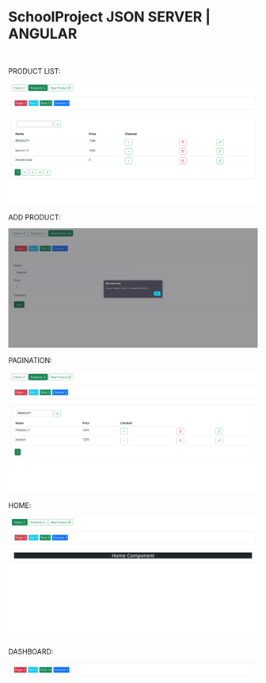 # SchoolProject JSON SERVER | ANGULAR
<br>

PRODUCT LIST:

![Alt text](https://raw.githubusercontent.com/SalaheddineS/angular-jsonserverapp/master/imagejson/products.png)


ADD PRODUCT: 

![Alt text](https://raw.githubusercontent.com/SalaheddineS/angular-jsonserverapp/master/imagejson/addproduct.png)

PAGINATION:

![Alt text](https://raw.githubusercontent.com/SalaheddineS/angular-jsonserverapp/master/imagejson/pagination.png)

HOME:

![Alt text](https://raw.githubusercontent.com/SalaheddineS/angular-jsonserverapp/master/imagejson/home.png)

DASHBOARD:

![Alt text](https://raw.githubusercontent.com/SalaheddineS/angular-jsonserverapp/master/imagejson/dashboard.png)

